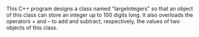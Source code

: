 This C++ program designs a class named "largeIntegers" so that an
object of this class can store an integer up to 100 digits long. It also overloads the
operators + and – to add and subtract, respectively, the values of two objects
of this class.
